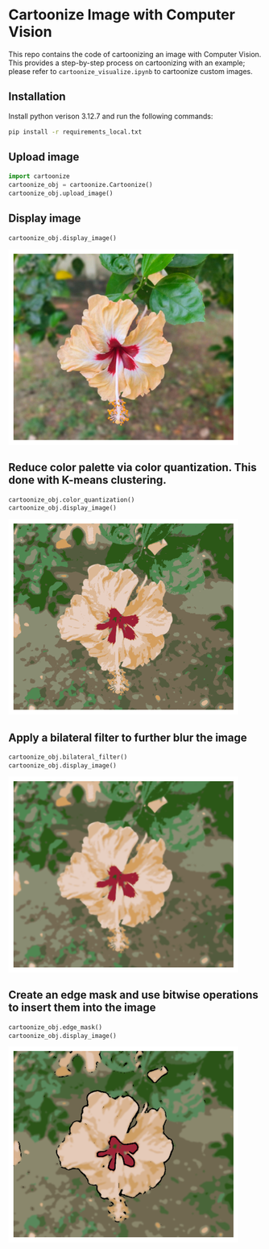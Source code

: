 # Cartoonize Image with Computer Vision
This repo contains the code of cartoonizing an image with Computer Vision. This provides a step-by-step process on cartoonizing with an example; please refer to ```cartoonize_visualize.ipynb``` to cartoonize custom images. 

## Installation
Install python verison 3.12.7 and run the following commands:

```bash
pip install -r requirements_local.txt
```

## Upload image
```python
import cartoonize
cartoonize_obj = cartoonize.Cartoonize()
cartoonize_obj.upload_image()
```

## Display image
```python
cartoonize_obj.display_image()
```

![image_original](/images/test_original.png)

## Reduce color palette via color quantization. This done with K-means clustering.
```python
cartoonize_obj.color_quantization()
cartoonize_obj.display_image()
```
![image_original](/images/test_color_quantization.png)

## Apply a bilateral filter to further blur the image
```python
cartoonize_obj.bilateral_filter()
cartoonize_obj.display_image()
```
![image_original](/images/test_bilateral_filter.png)

## Create an edge mask and use bitwise operations to insert them into the image
```python
cartoonize_obj.edge_mask()
cartoonize_obj.display_image()
```
![image_original](/images/test_edge_mask.png)



